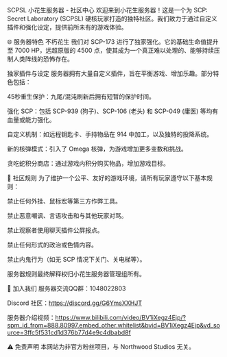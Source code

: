 SCPSL 小花生服务器 - 社区中心
欢迎来到小花生服务器！这是一个为 SCP: Secret Laboratory (SCPSL) 硬核玩家打造的独特社区。我们致力于通过自定义插件和强化设定，提供前所未有的游戏体验。

🌐 服务器特色
不朽花生
我们对 SCP-173 进行了独家强化。它的基础生命值提升至 7000 HP，远超原版的 4500 点，使其成为一个真正难以处理的、能够持续压制人类阵线的恐怖存在。

独家插件与设定
服务器拥有大量自定义插件，旨在平衡游戏、增加乐趣。部分特色包括：

45秒重生保护：九尾/混沌刷新后拥有短暂的保护时间。

强化 SCP：包括 SCP-939 (狗子)、SCP-106 (老头) 和 SCP-049 (庸医) 等均有血量或能力强化。

自定义机制：如远程钥匙卡、手持物品在 914 中加工，以及独特的投降系统。

新的核弹模式：引入了 Omega 核弹，为游戏增加更多变数和挑战。

贪吃蛇积分商店：通过游戏内积分购买物品，增加游戏目标。

📜 社区规则
为了维护一个公平、友好的游戏环境，请所有玩家遵守以下基本规则：

禁止任何外挂、鼠标宏等第三方作弊工具。

禁止恶意嘲讽、言语攻击和与其他玩家对骂。

禁止观察者使用聊天插件公屏报点。

禁止任何形式的政治或色情内容。

禁止内鬼行为（如无 SCP 情况下关门、关电梯等）。

服务器规则最终解释权归小花生服务器管理组所有。

🔗 加入我们
服务器交流QQ群：1048022803

Discord 社区：https://discord.gg/G6YmsXXHJT

服务器介绍视频：https://www.bilibili.com/video/BV1iXegz4Ejp/?spm_id_from=888.80997.embed_other.whitelist&bvid=BV1iXegz4Ejp&vd_source=3ffc5f531cd1d376b77d4e9c4dbabd8f

⚠️ 免责声明
本网站为非官方粉丝项目，与 Northwood Studios 无关。
